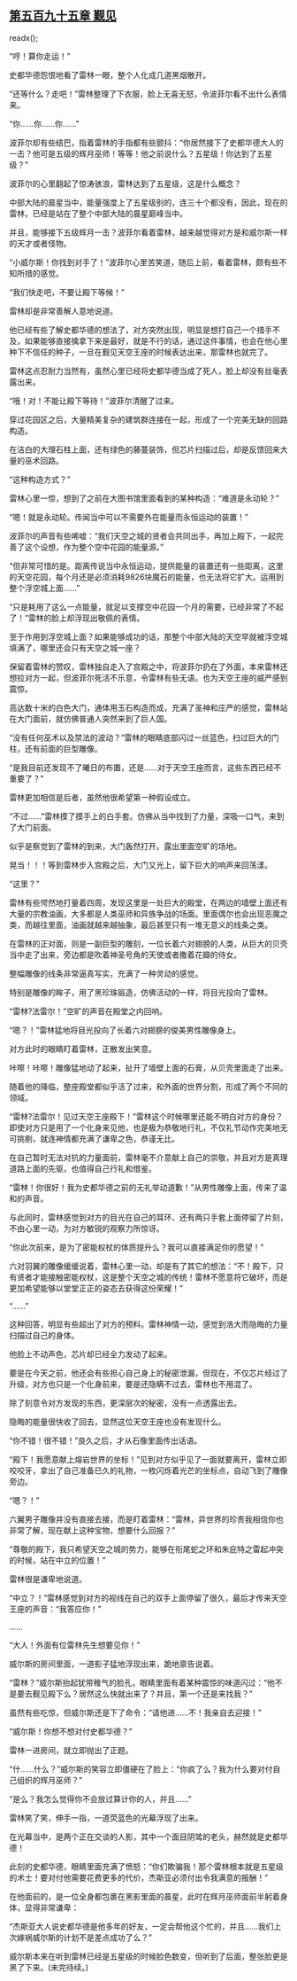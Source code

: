 ## [第五百九十五章 觐见](https://www.xxbiquge.com/11_11222/8970034.html)
readx();

  “哼！算你走运！”

  史都华德怨恨地看了雷林一眼，整个人化成几道黑烟散开。

  “还等什么？走吧！”雷林整理了下衣服，脸上无喜无怒，令波菲尔看不出什么表情来。

  “你……你……你……”

  波菲尔却有些结巴，指着雷林的手指都有些颤抖：“你居然接下了史都华德大人的一击？他可是五级的辉月巫师！等等！他之前说什么？五星级！你达到了五星级？”

  波菲尔的心里翻起了惊涛骇浪，雷林达到了五星级，这是什么概念？

  中部大陆的晨星当中，能量强度上了五星级别的，连三十个都没有，因此，现在的雷林，已经是站在了整个中部大陆的晨星巅峰当中。

  并且，能够接下五级辉月一击？波菲尔看着雷林，越来越觉得对方是和威尔斯一样的天才或者怪物。

  “小威尔斯！你找到对手了！”波菲尔心里苦笑道，随后上前，看着雷林，颇有些不知所措的感觉。

  “我们快走吧，不要让殿下等候！”

  雷林却是非常善解人意地说道。

  他已经有些了解史都华德的想法了，对方突然出现，明显是想打自己一个措手不及，如果能够直接擒拿下来是最好，就是不行的话，通过这件事情，也会在他心里种下不信任的种子，一旦在觐见天空王座的时候表达出来，那雷林也就完了。

  雷林这点忍耐力当然有，虽然心里已经将史都华德当成了死人，脸上却没有丝毫表露出来。

  “哦！对！不能让殿下等待！”波菲尔清醒了过来。

  穿过花园区之后，大量精美复杂的建筑群连接在一起，形成了一个完美无缺的回路构造。

  在洁白的大理石柱上面，还有绿色的藤蔓装饰，但芯片扫描过后，却是反馈回来大量的巫术回路。

  “这种构造方式？”

  雷林心里一惊，想到了之前在大图书馆里面看到的某种构造：“难道是永动轮？”

  “嗯！就是永动轮。传闻当中可以不需要外在能量而永恒运动的装置！”

  波菲尔的声音有些唏嘘：“我们天空之城的贤者会共同出手，再加上殿下，一起完善了这个设想，作为整个空中花园的能量源。”

  “但非常可惜的是。距离传说当中永恒运动，提供能量的装置还有一些距离，这里的天空花园，每个月还是必须消耗9826块魔石的能量，也无法将它扩大。运用到整个浮空城上面……”

  “只是耗用了这么一点能量，就足以支撑空中花园一个月的需要，已经非常了不起了！”雷林的脸上却浮现出敬佩的表情。

  至于作用到浮空城上面？如果能够成功的话，那整个中部大陆的天空早就被浮空城填满了，哪里还会只有天空之城一座？

  保留着雷林的赞叹，雷林独自走入了宫殿之中，将波菲尔扔在了外面，本来雷林还想拉对方一起，但波菲尔死活不乐意，令雷林有些无语。也为天空王座的威严感到震惊。

  高达数十米的白色大门，通体用玉石构造而成，充满了圣神和庄严的感觉，雷林站在大门面前，就仿佛普通人突然来到了巨人国。

  “没有任何巫术以及禁法的波动？”雷林的眼睛底部闪过一丝蓝色，扫过巨大的门柱，还有前面的巨型雕像。

  “是我目前还发现不了曦日的布置，还是……对于天空王座而言，这些东西已经不重要了？”

  雷林更加相信是后者，虽然他很希望第一种假设成立。

  “不过……”雷林摸了摸手上的白手套。仿佛从当中找到了力量，深吸一口气，来到了大门前面。

  似乎是察觉到了雷林的到来，大门轰然打开。露出里面空旷的场地。

  晃当！！！等到雷林步入宫殿之后，大门又光上，留下巨大的响声来回荡漾。

  “这里？”

  雷林有些愕然地打量着四周，发现这里是一处巨大的殿堂，在两边的墙壁上面还有大量的宗教油画，大多都是人类巫师和异族争战的场面。里面偶尔也会出现恶魔之类，而越往里面，油画就越来越抽象，最后甚至只有一堆无意义的线条之类。

  在雷林的正对面，则是一副巨型的雕刻，一位长着六对翅膀的人类，从巨大的贝壳当中走了出来，旁边都是吹着神圣号角的天使或者撒着花瓣的侍女。

  整幅雕像的线条非常逼真写实，充满了一种灵动的感觉。

  特别是雕像的眸子，用了黑珍珠锻造，仿佛活动的一样，将目光投向了雷林。

  “雷林?法雷尔！”空旷的声音在殿堂之内回响。

  “嗯？！”雷林猛地将目光投向了长着六对翅膀的俊美男性雕像身上。

  对方此时的眼睛盯着雷林，正散发出笑意。

  咔嚓！咔嚓！雕像猛地动了起来，扯开了墙壁上面的石膏，从贝壳里面走了出来。

  随着他的降临，整座殿堂都似乎活了过来，和外面的世界分割，形成了两个不同的领域。

  “雷林?法雷尔！见过天空王座殿下！”雷林这个时候哪里还能不明白对方的身份？即使对方只是用了一个化身来见他，也是极为恭敬地行礼，不仅礼节动作完美地无可挑剔，就连神情都充满了谦卑之色，恭谨无比。

  在自己暂时无法对抗的力量面前，雷林毫不介意献上自己的崇敬，并且对方是真理道路上面的先驱，也值得自己行礼和借鉴。

  “雷林！你很好！我为史都华德之前的无礼举动道歉！”从男性雕像上面，传来了温和的声音。

  与此同时，雷林感觉到对方的目光在自己的耳环、还有两只手套上面停留了片刻，不由心里一动，为对方敏锐的观察力所惊讶。

  “你此次前来，是为了密能权杖的体质提升么？我可以直接满足你的愿望！”

  六对羽翼的雕像缓缓说着，雷林心里一动，却是有了其它的想法：“不！殿下，只有贤者才能接触密能权杖，这是整个天空之城的传统！雷林不愿意将它破坏，而是更加希望能够以堂堂正正的姿态去获得这份荣耀！”

  “……”

  这种回答，明显有些超出了对方的预料。雷林神情一动，感觉到浩大而隐晦的力量扫描过自己的身体。

  他脸上不动声色，芯片却已经全力发动了起来。

  要是在今天之前，他还会有些担心自己身上的秘密泄漏，但现在，不仅芯片经过了升级，对方也只是一个化身前来，要是还隐瞒不过去，雷林也不用混了。

  除了刻意令对方发现的东西，更深层次的秘密，没有一点透露出去。

  隐晦的能量很快收了回去，显然这位天空王座也没有发现什么。

  “你不错！很不错！”良久之后，才从石像里面传出话语。

  “殿下！我愿意献上熔岩世界的坐标！”见到对方似乎见了一面就要离开，雷林立即咬咬牙，拿出了自己准备已久的礼物，一枚闪烁着光芒的坐标点，自动飞到了雕像旁边。

  “嗯？！”

  六翼男子雕像并没有直接去接，而是盯着雷林：“雷林，异世界的珍贵我相信你也非常了解，现在献上这种宝物，想要什么回报？”

  “尊敬的殿下，我只希望天空之城的势力，能够在衔尾蛇之环和朱庇特之雷起冲突的时候，站在中立的位置！”

  雷林很是谦卑地说道。

  “中立？！”雷林感觉到对方的视线在自己的双手上面停留了很久，最后才传来天空王座的声音：“我答应你！”

  ……

  “大人！外面有位雷林先生想要见你！”

  威尔斯的房间里面，一道影子猛地浮现出来，跪地禀告说着。

  “雷林？”威尔斯抬起犹带稚气的脸孔，眼睛里面有着某种震惊的味道闪过：“他不是要去觐见殿下么？居然这么快就出来了？并且，第一个还是来找我？”

  虽然有些吃惊，但威尔斯还是下了命令：“请他进……不！我亲自去迎接！”

  “威尔斯！你想不想对付史都华德？”

  雷林一进房间，就立即抛出了正题。

  “什……什么？”威尔斯的笑容立即僵硬在了脸上：“你疯了么？我为什么要对付自己组织的辉月巫师？”

  “是么？我怎么觉得你不会放过算计你的人，并且……”

  雷林笑了笑，伸手一指，一道荧蓝色的光幕浮现了出来。

  在光幕当中，是两个正在交谈的人影，其中一个面目阴骘的老头，赫然就是史都华德！

  此刻的史都华德，眼睛里面充满了愤怒：“你们欺骗我！那个雷林根本就是五星级的术士！要对付他需要花费更多的代价，杰斯亚必须付出令我满意的报酬！”

  在他面前的，是一位全身都包裹在黑影里面的晨星，此时在辉月巫师面前半躬着身体，显得非常谦卑：

  “杰斯亚大人说史都华德是他多年的好友，一定会帮他这个忙的，并且……我们上次嫁祸威尔斯的计划不是差点成功了么？”

  威尔斯本来在听到雷林已经是五星级的时候脸色数变，但听到了后面，整张脸更是黑了下来。(未完待续。)
